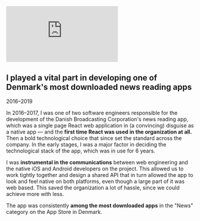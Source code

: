<div class="figure figure-newsapp">
<div class="vimeo-container" style="padding-top:181.03%"><iframe src="https://player.vimeo.com/video/854013767?badge=0&amp;autopause=0&amp;player_id=0&amp;app_id=58479&amp;muted=1&amp;autoplay=1&amp;loop=1&amp;background=1" frameborder="0" allow="autoplay; fullscreen; picture-in-picture"></iframe></div>
</div>

## I played a vital part in developing one of Denmark's most downloaded news reading apps

<p class="meta">2016–2019</p>

In 2016–2017, I was one of two software engineers responsible for the development of the Danish Broadcasting Corporation's news reading app, which was a single page React web application in (a convincing) disguise as a native app — and the **first time React was used in the organization at all.** Then a bold technological choice that since set the standard across the company. In the early stages, I was a major factor in deciding the technological stack of the app, which was in use for 6 years.

I was **instrumental in the communications** between web engineering and the native iOS and Android developers on the project. This allowed us to work tightly together and design a shared API that in turn allowed the app to look and feel native on both platforms, even though a large part of it was web based. This saved the organization a lot of hassle, since we could achieve more with less.

The app was consistently **among the most downloaded apps** in the "News" category on the App Store in Denmark.<br style="clear:right" />
